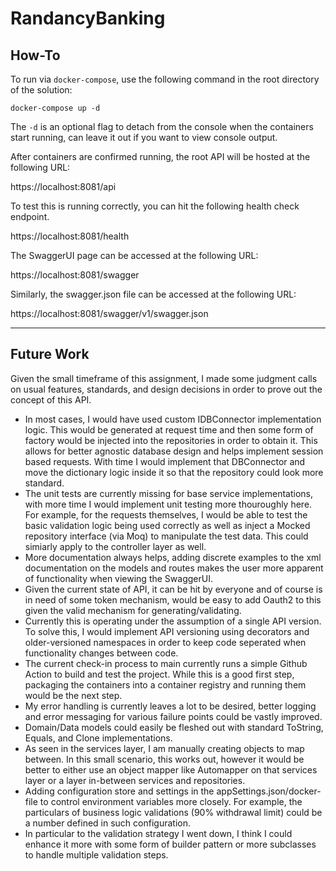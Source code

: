 # RandancyBanking


## How-To

To run via `docker-compose`, use the following command in the root directory of the solution:
```
docker-compose up -d
```

The `-d` is an optional flag to detach from the console when the containers start running, can leave it out if you want to view console output.

After containers are confirmed running, the root API will be hosted at the following URL:

https://localhost:8081/api

To test this is running correctly, you can hit the following health check endpoint.

https://localhost:8081/health

The SwaggerUI page can be accessed at the following URL:

https://localhost:8081/swagger

Similarly, the swagger.json file can be accessed at the following URL:

https://localhost:8081/swagger/v1/swagger.json

---

## Future Work

Given the small timeframe of this assignment, I made some judgment calls on usual features, standards, and design decisions in order to prove out the concept of this API.

- In most cases, I would have used custom IDBConnector implementation logic. This would be generated at request time and then some form of factory would be injected into the repositories in order to 
obtain it. This allows for better agnostic database design and helps implement session based requests. With time I would implement that DBConnector and move the dictionary logic inside it so that the repository could look more standard.
- The unit tests are currently missing for base service implementations, with more time I would implement unit testing more thouroughly here. For example, for the requests themselves, I would be able to test the basic validation logic being used correctly as well as inject a Mocked repository interface (via Moq) to manipulate the test data. This could simiarly apply to the controller layer as well.
- More documentation always helps, adding discrete examples to the xml documentation on the models and routes makes the user more apparent of functionality when viewing the SwaggerUI.
- Given the current state of API, it can be hit by everyone and of course is in need of some token mechanism, would be easy to add Oauth2 to this given the valid mechanism for generating/validating.
- Currently this is operating under the assumption of a single API version. To solve this, I would implement API versioning using decorators and older-versioned namespaces in order to keep code seperated when functionality changes between code.
- The current check-in process to main currently runs a simple Github Action to build and test the project. While this is a good first step, packaging the containers into a container registry and running them would be the next step.
- My error handling is currently leaves a lot to be desired, better logging and error messaging for various failure points could be vastly improved.
- Domain/Data models could easily be fleshed out with standard ToString, Equals, and Clone implementations.
- As seen in the services layer, I am manually creating objects to map between. In this small scenario, this works out, however it would be better to either use an object mapper like Automapper on that services layer or a layer in-between services and repositories.
- Adding configuration store and settings in the appSettings.json/docker-file to control environment variables more closely. For example, the particulars of business logic validations (90% withdrawal limit) could be a number defined in such configuration.
- In particular to the validation strategy I went down, I think I could enhance it more with some form of builder pattern or more subclasses to handle multiple validation steps.